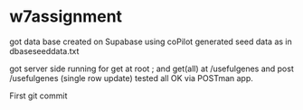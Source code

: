 # w7assignment

got data base created on Supabase using coPilot generated seed data as in dbaseseeddata.txt

got server side running for get at root ; and get(all) at /usefulgenes
and post /usefulgenes (single row update)
tested all OK via POSTman app.

First git commit
